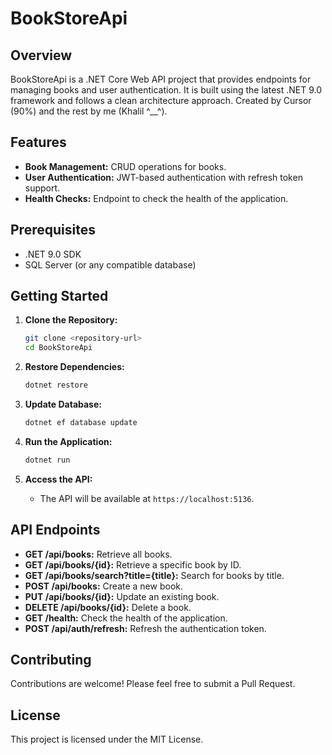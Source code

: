 # BookStoreApi

## Overview
BookStoreApi is a .NET Core Web API project that provides endpoints for managing books and user authentication. It is built using the latest .NET 9.0 framework and follows a clean architecture approach.
Created by Cursor (90%) and the rest by me (Khalil ^__^).

## Features
- **Book Management:** CRUD operations for books.
- **User Authentication:** JWT-based authentication with refresh token support.
- **Health Checks:** Endpoint to check the health of the application.

## Prerequisites
- .NET 9.0 SDK
- SQL Server (or any compatible database)

## Getting Started
1. **Clone the Repository:**
   ```bash
   git clone <repository-url>
   cd BookStoreApi
   ```

2. **Restore Dependencies:**
   ```bash
   dotnet restore
   ```

3. **Update Database:**
   ```bash
   dotnet ef database update
   ```

4. **Run the Application:**
   ```bash
   dotnet run
   ```

5. **Access the API:**
   - The API will be available at `https://localhost:5136`.

## API Endpoints
- **GET /api/books:** Retrieve all books.
- **GET /api/books/{id}:** Retrieve a specific book by ID.
- **GET /api/books/search?title={title}:** Search for books by title.
- **POST /api/books:** Create a new book.
- **PUT /api/books/{id}:** Update an existing book.
- **DELETE /api/books/{id}:** Delete a book.
- **GET /health:** Check the health of the application.
- **POST /api/auth/refresh:** Refresh the authentication token.

## Contributing
Contributions are welcome! Please feel free to submit a Pull Request.

## License
This project is licensed under the MIT License. 
